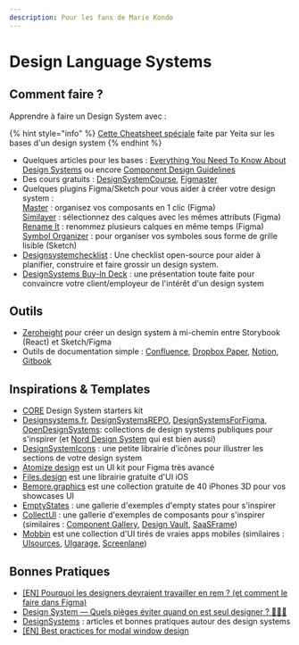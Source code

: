 ```yaml
---
description: Pour les fans de Marie Kondo
---
```


# Design Language Systems

## Comment faire ?

Apprendre à faire un Design System avec :&#x20;

{% hint style="info" %}
[Cette Cheatsheet spéciale](https://www.figma.com/file/JEY6ubNZ6oKoNGmJbNGlON/Design-System-Cheatsheet?node-id=0%3A1) faite par Yeita sur les bases d'un design system
{% endhint %}

* Quelques articles pour les bases : [Everything You Need To Know About Design Systems](https://uxdesign.cc/everything-you-need-to-know-about-design-systems-54b109851969) ou encore [Component Design Guidelines](https://medium.com/eightshapes-llc/component-design-guidelines-eca706100e7c)&#x20;
* Des cours gratuits : [DesignSystemCourse](https://www.figma.com/community/file/845663888506907071), [Figmaster](https://www.figmaster.co/)
* Quelques plugins Figma/Sketch pour vous aider à créer votre design system : \
  [Master](https://dominate.design/) : organisez vos composants en 1 clic (Figma) \
  [Similayer](https://www.figma.com/community/plugin/735733267883397781/Similayer) : sélectionnez des calques avec les mêmes attributs (Figma) \
  [Rename It](https://www.figma.com/community/plugin/731271836271143349/Rename-It) : renommez plusieurs calques en même temps (Figma) \
  [Symbol Organizer](https://github.com/sonburn/symbol-organizer) : pour organiser vos symboles sous forme de grille lisible (Sketch)
* [Designsystemchecklist](https://designsystemchecklist.com/) : Une checklist open-source pour aider à planifier, construire et faire grossir un design system.
* [DesignSystems Buy-In Deck](https://superfriendlydesign.systems/tools/design-systems-buy-in-deck/) : une présentation toute faite pour convaincre votre client/employeur de l'intérêt d'un design system

## Outils

* [Zeroheight](https://zeroheight.com/) pour créer un design system à mi-chemin entre Storybook (React) et Sketch/Figma&#x20;
* Outils de documentation simple : [Confluence](https://www.atlassian.com/fr/software/confluence), [Dropbox Paper](https://www.dropbox.com/fr/paper), [Notion](https://www.notion.so), [Gitbook](https://www.gitbook.com/)

## Inspirations & Templates

* [CORE](https://designsystemcore.com/) Design System starters kit
* [Designsystems.fr](http://designsystems.fr), [DesignSystemsREPO](https://designsystemsrepo.com/?ref=prototyprio), [DesignSystemsForFigma](https://www.designsystemsforfigma.com/), [OpenDesignSystems](https://www.designsystems.com/open-design-systems/): collections de design systems publiques pour s'inspirer (et [Nord Design System](https://nordhealth.design/) qui est bien aussi)
* [DesignSystemIcons](https://superfriendlydesign.systems/tools/icons/) : une petite librairie d’icônes pour illustrer les sections de votre design system
* [Atomize design](https://atomizedesign.com/) est un UI kit pour Figma très avancé
* [Files.design](https://files.design/free) est une librairie gratuite d'UI iOS
* [Bemore.graphics](https://www.bemore.graphics/) est une collection gratuite de 40 iPhones 3D pour vos showcases UI
* [EmptyStates](https://emptystat.es/) : une gallerie d'exemples d'empty states pour s'inspirer
* [CollectUI](https://collectui.com/) : une gallerie d'exemples de composants pour s'inspirer (similaires : [Component Gallery](https://component.gallery/components/), [Design Vault](https://designvault.io/), [SaaSFrame](https://www.saasframe.io/))
* [Mobbin](https://mobbin.design/browse/ios/apps) est une collection d'UI tirés de vraies apps mobiles (similaires : [UIsources](https://www.uisources.com/apps), [UIgarage](https://uigarage.net/), [Screenlane](https://screenlane.com/?ref=uimovement))

## Bonnes Pratiques

* [\[EN\] Pourquoi les designers devraient travailler en rem ? (et comment le faire dans Figma)](https://uxdesign.cc/why-designers-should-move-from-px-to-rem-and-how-to-do-that-in-figma-c0ea23e07a15)
* [Design System — Quels pièges éviter quand on est seul designer ? 🙊🙈🙉](https://medium.com/p/3fb9f92547da)&#x20;
* [DesignSystems](https://www.designsystems.com/) : articles et bonnes pratiques autour des design systems
* [\[EN\] Best practices for modal window design ](https://uxplanet.org/best-practices-for-modal-window-design-627f7aba57f1)
